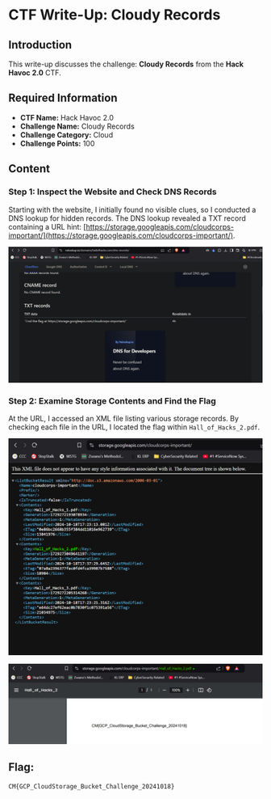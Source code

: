 # CTF Write-Up: Cloudy Records

## Introduction

This write-up discusses the challenge: **Cloudy Records** from the **Hack Havoc 2.0** CTF.

## Required Information

- **CTF Name:** Hack Havoc 2.0
- **Challenge Name:** Cloudy Records
- **Challenge Category:** Cloud
- **Challenge Points:** 100

## Content

### Step 1: Inspect the Website and Check DNS Records
Starting with the website, I initially found no visible clues, so I conducted a DNS lookup for hidden records.
The DNS lookup revealed a TXT record containing a URL hint: [https://storage.googleapis.com/cloudcorps-important/](https://storage.googleapis.com/cloudcorps-important/).

![](src\images\35.png)

### Step 2: Examine Storage Contents and Find the Flag
At the URL, I accessed an XML file listing various storage records. By checking each file in the URL, I located the flag within `Hall_of_Hacks_2.pdf`.

![](src\images\36.png)

![](src\images\37.png)

## Flag: 
    CM{GCP_CloudStorage_Bucket_Challenge_20241018}               


